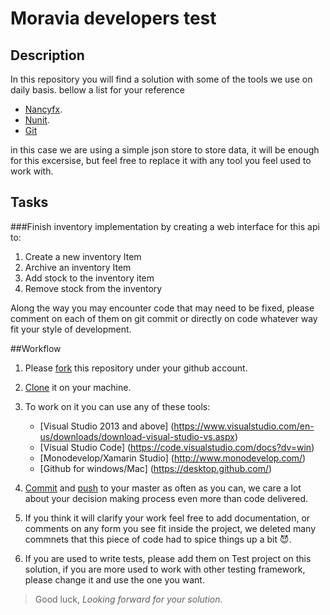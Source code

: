 # Moravia developers test 

## Description
In this repository you will find a solution with some of the tools we use on daily basis.
bellow a list for your reference

* [Nancyfx](https://github.com/nancyFx/Nancy).
* [Nunit](http://www.nunit.org/).
* [Git](https://git-scm.com/)

in this case we are using a simple json store to store data, it will be enough for this excersise, but feel free to replace it with any tool you feel used to work with.

## Tasks

###Finish inventory implementation by creating a web interface for this api to:

1. Create a new inventory Item
2. Archive an inventory Item
3. Add stock to the inventory item
4. Remove stock from the inventory

Along the way you may encounter code that may need to be fixed, please comment on each of them on git commit or directly on code whatever way fit your style of development.

##Workflow

1. Please [fork](https://help.github.com/articles/fork-a-repo/) this repository under your github account.
2. [Clone](https://git-scm.com/docs/git-clone) it on your machine.
3. To work on it you can use any of these tools:

	* [Visual Studio 2013 and above] (https://www.visualstudio.com/en-us/downloads/download-visual-studio-vs.aspx)
	* [Visual Studio Code] (https://code.visualstudio.com/docs?dv=win)
	* [Monodevelop/Xamarin Studio] (http://www.monodevelop.com/)
	* [Github for windows/Mac] (https://desktop.github.com/)
	
4. [Commit](https://git-scm.com/docs/git-commit) and [push](https://git-scm.com/docs/git-push) to your master as often as you can, we care a lot about your decision making process even more than code delivered.
5. If you think it will clarify your work feel free to add documentation, or comments on any form you see fit inside the project, we deleted many commnets that this piece of code had to spice things up a bit :smiling_imp:.
6. If you are used to write tests, please add them on Test project on this solution, if you are more used to work with other testing framework, please change it and use the one you want.



>Good luck, *Looking forward for your solution.*